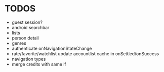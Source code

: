 # TODOS

-   guest session?
-   android searchbar
-   lists
-   person detail
-   genres
-   authenticate onNavigationStateChange
-   rate/favorite/watchlist update accountlist cache in onSettled/onSuccess
-   navigation types
-   merge credits with same if
